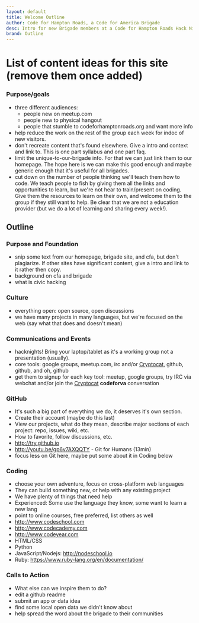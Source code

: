```yaml
---
layout: default
title: Welcome Outline
author: Code for Hampton Roads, a Code for America Brigade
desc: Intro for new Brigade members at a Code for Hampton Roads Hack Night
brand: Outline
---
```


# List of content ideas for this site (remove them once added)

### Purpose/goals
 * three different audiences:
    * people new on meetup.com
    * people new to physical hangout
    * people that stumble to codeforhamptonroads.org and want more info
 * help reduce the work on the rest of the group each week for indoc of new visitors.
 * don't recreate content that's found elsewhere. Give a intro and context and link to. This is one part syllabus and one part faq.
 * limit the unique-to-our-brigade info. For that we can just link them to our homepage. The hope here is we can make this good enough and maybe generic enough that it's useful for all brigades.
 * cut down on the number of people thinking we'll teach them how to code. We teach people to fish by giving them all the links and opportunities to learn, but we're not hear to train/present on coding. Give them the resources to learn on their own, and welcome them to the group if they still want to help. Be clear that we are not a education provider (but we do a lot of learning and sharing every week!).

## Outline

### Purpose and Foundation
 * snip some text from our homepage, brigade site, and cfa, but don't plagiarize. If other sites have significant content, give a intro and link to it rather then copy.
 * background on cfa and brigade
 * what is civic hacking

### Culture
 * everything open: open source, open discussions
 * we have many projects in many languages, but we're focused on the web (say what that does and doesn't mean)

### Communications and Events
 * hacknights! Bring your laptop/tablet as it's a working group not a presentation (usually).
 * core tools: google groups, meetup.com, irc and/or [Cryptocat](https://crypto.cat), github, github, and oh, github
 * get them to signup for each key tool: meetup, google groups, try IRC via webchat and/or join the [Cryptocat](https://crypto.cat) **codeforva** conversation 

### GitHub
 * It's such a big part of everything we do, it deserves it's own section.
 * Create their account (maybe do this last)
 * View our projects, what do they mean, describe major sections of each project: repo, issues, wiki, etc.
 * How to favorite, follow discussions, etc.
 * http://try.github.io
 * http://youtu.be/gp6v7AXQQTY - Git for Humans (13min)
 * focus less on Git here, maybe put some about it in Coding below

### Coding
 * choose your own adventure, focus on cross-platform web languages
 * They can build something new, or help with any existing project
 * We have plenty of things that need help
 * Experienced: Some use the language they know, some want to learn a new lang
 * point to online courses, free preferred, list others as well
 * http://www.codeschool.com
 * http://www.codecademy.com
 * http://www.codeyear.com
 * HTML/CSS
 * Python
 * JavaScript/Nodejs: http://nodeschool.io
 * Ruby: https://www.ruby-lang.org/en/documentation/

### Calls to Action
 * What else can we inspire them to do?
 * edit a github readme
 * submit an app or data idea
 * find some local open data we didn't know about
 * help spread the word about the brigade to their communities

